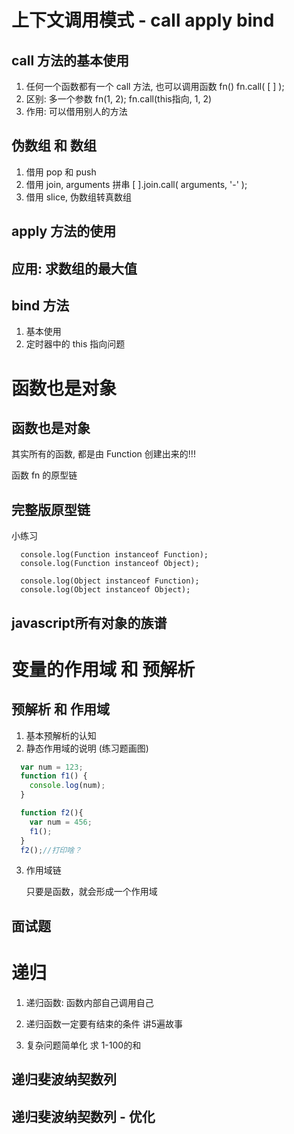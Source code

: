 # 上下文调用模式 - call apply bind

## call 方法的基本使用

1. 任何一个函数都有一个 call 方法,  也可以调用函数      fn()    fn.call( [ ] );
2. 区别:  多一个参数    fn(1, 2);     fn.call(this指向, 1, 2)
3. 作用: 可以借用别人的方法





## 伪数组 和 数组

1. 借用 pop 和 push
2. 借用 join,  arguments 拼串       [ ].join.call( arguments, '-' );
3. 借用 slice,  伪数组转真数组      





## apply 方法的使用







## 应用: 求数组的最大值







## bind 方法

1. 基本使用
2. 定时器中的 this 指向问题





# 函数也是对象

## 函数也是对象

其实所有的函数, 都是由 Function 创建出来的!!!

函数 fn 的原型链



## 完整版原型链

小练习

```
  console.log(Function instanceof Function);
  console.log(Function instanceof Object);
  
  console.log(Object instanceof Function);
  console.log(Object instanceof Object);
```



## javascript所有对象的族谱







# 变量的作用域 和 预解析

## 预解析 和 作用域

1. 基本预解析的认知
2. 静态作用域的说明  (练习题画图)

```javascript
  var num = 123;
  function f1() {
    console.log(num);
  }

  function f2(){
    var num = 456;
    f1();
  }
  f2();//打印啥？
```

3. 作用域链

   只要是函数，就会形成一个作用域



## 面试题





# 递归

1. 递归函数: 函数内部自己调用自己

2. 递归函数一定要有结束的条件     讲5遍故事
3. 复杂问题简单化  求 1-100的和





## 递归斐波纳契数列







## 递归斐波纳契数列 - 优化





















